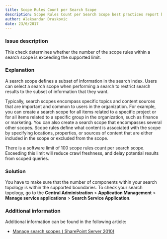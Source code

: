 ```yaml
---
title: Scope Rules Count per Search Scope
description: Scope Rules Count per Search Scope best practices report by SPDocKit determines whether the number of the scope rules within a search scope is exceeding the supported limit.
author: Aleksandar Draskovic
date: 23/6/2017
---
```

### Issue description
This check determines whether the number of the scope rules within a search scope is exceeding the supported limit.
### Explanation
A search scope defines a subset of information in the search index. Users can select a search scope when performing a search to restrict search results to the subset of information that they want. 

Typically, search scopes encompass specific topics and content sources that are important and common to users in the organization. For example, you can create a search scope for all items related to a specific project or for all items related to a specific group in the organization, such as finance or marketing. You can also create a search scope that encompasses several other scopes. Scope rules define what content is associated with the scope by specifying locations, properties, or sources of content that are either included in the scope or excluded from the scope.

There is a software limit of 100 scope rules count per search scope. Exceeding this limit will reduce crawl freshness, and delay potential results from scoped queries.

### Solution
You have to make sure that the number of components within your search topology is within the supported boundaries. To check your search topology, go to the **Central Administration** > **Application Management** > **Manage service applications** > **Search Service Application**.
### Additional information 
Additional information can be found in the following article:
* <a href="https://technet.microsoft.com/en-us/library/ee792872(v=office.14).aspx">Manage search scopes ( SharePoint Server 2010)</a>
